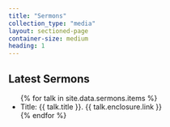 ```yaml
---
title: "Sermons"
collection_type: "media"
layout: sectioned-page
container-size: medium
heading: 1
---
```


## Latest Sermons
<ul>
  {% for talk in site.data.sermons.items %}
    <li>Title: {{ talk.title }}. {{ talk.enclosure.link }}</li>
  {% endfor %}    
</ul>
